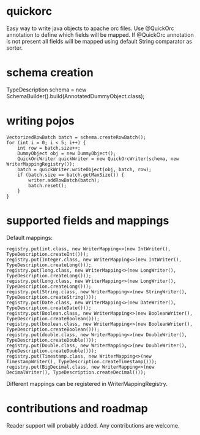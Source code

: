 # quickorc
Easy way to write java objects to apache orc files. Use @QuickOrc annotation to define which fields will be mapped. If @QuickOrc annotation is not present all fields will be mapped using default String comparator as sorter.
# schema creation
TypeDescription schema = new SchemaBuilder().build(AnnotatedDummyObject.class);
# writing pojos
    VectorizedRowBatch batch = schema.createRowBatch();
    for (int i = 0; i < 5; i++) {
        int row = batch.size++;
        DummyObject obj = new DummyObject();
        QuickOrcWriter quickWriter = new QuickOrcWriter(schema, new WriterMappingRegistry());
        batch = quickWriter.writeObject(obj, batch, row);
        if (batch.size == batch.getMaxSize()) {
            writer.addRowBatch(batch);
            batch.reset();
        }
    }

# supported fields and mappings
Default mappings:

    registry.put(int.class, new WriterMapping<>(new IntWriter(), TypeDescription.createInt()));
    registry.put(Integer.class, new WriterMapping<>(new IntWriter(), TypeDescription.createLong()));
    registry.put(long.class, new WriterMapping<>(new LongWriter(), TypeDescription.createLong()));
    registry.put(Long.class, new WriterMapping<>(new LongWriter(), TypeDescription.createLong()));
    registry.put(String.class, new WriterMapping<>(new StringWriter(), TypeDescription.createString()));
    registry.put(Date.class, new WriterMapping<>(new DateWriter(), TypeDescription.createDate()));
    registry.put(Boolean.class, new WriterMapping<>(new BooleanWriter(), TypeDescription.createBoolean()));
    registry.put(boolean.class, new WriterMapping<>(new BooleanWriter(), TypeDescription.createBoolean()));
    registry.put(double.class, new WriterMapping<>(new DoubleWriter(), TypeDescription.createDouble()));
    registry.put(Double.class, new WriterMapping<>(new DoubleWriter(), TypeDescription.createDouble()));
    registry.put(Timestamp.class, new WriterMapping<>(new TimestampWriter(), TypeDescription.createTimestamp()));
    registry.put(BigDecimal.class, new WriterMapping<>(new DecimalWriter(), TypeDescription.createDecimal()));
Different mappings can be registered in WriterMappingRegistry.

# contributions and roadmap

Reader support will probably added. Any contributions are welcome.
